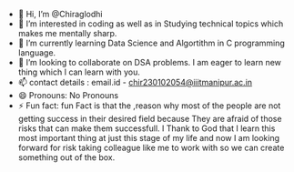 - 👋 Hi, I’m @Chiraglodhi
- 👀 I’m interested in coding as well as in Studying technical topics which makes me mentally sharp.
- 🌱 I’m currently learning Data Science and Algortithm in C programming language.
- 💞️ I’m looking to collaborate on DSA problems. I am eager to learn new thing which I can learn with you.
- 📫 contact details :  email.id - chir230102054@iiitmanipur.ac.in
- 😄 Pronouns: No Pronouns
- ⚡ Fun fact: fun Fact is that the ,reason why most of the people are not getting success in their desired field because They are afraid of those risks that can make them successfull. I Thank to God that I learn this  most important thing at just this stage of my life and now I am looking forward for risk taking colleague like me to work with so we can create something out of the box.

<!---
Chirag19082022/Chirag19082022 is a ✨ special ✨ repository because its `README.md` (this file) appears on your GitHub profile.
You can click the Preview link to take a look at your changes.
--->
